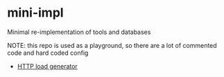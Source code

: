 # mini-impl
Minimal re-implementation of tools and databases

NOTE: this repo is used as a playground, so there are a lot of commented code and hard coded config

- [HTTP load generator](ab)
